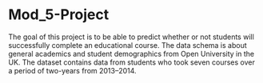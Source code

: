 # Mod_5-Project
The goal of this project is to be able to predict whether or not students will successfully complete an educational course.
The data schema is about general academics and student demographics from Open University in the UK. 
The dataset contains data from students who took seven courses over a period of two-years from 2013–2014. 
